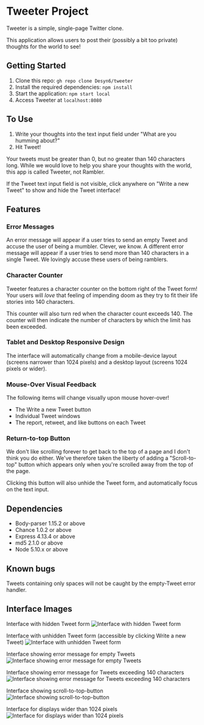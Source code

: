 # Tweeter Project

Tweeter is a simple, single-page Twitter clone.

This application allows users to post their (possibly a bit too private) thoughts for the world to see! 

## Getting Started

1. Clone this repo: `gh repo clone Desyn6/tweeter`
2. Install the required dependencies: `npm install`
3. Start the application: `npm start local`
4. Access Tweeter at `localhost:8080`

## To Use

1. Write your thoughts into the text input field under "What are you humming about?"
2. Hit Tweet!

Your tweets must be greater than 0, but no greater than 140 characters long. While we would love to help you share your thoughts with the world, this app is called Tweeter, not Rambler.

If the Tweet text input field is not visible, click anywhere on "Write a new Tweet" to show and hide the Tweet interface!

## Features

### Error Messages
An error message will appear if a user tries to send an empty Tweet and accuse the user of being a mumbler. Clever, we know. A different error message will appear if a user tries to send more than 140 characters in a single Tweet. We lovingly accuse these users of being ramblers. 

### Character Counter
Tweeter features a character counter on the bottom right of the Tweet form! Your users will _love_ that feeling of impending doom as they try to fit their life stories into 140 characters. 

This counter will also turn red when the character count exceeds 140. The counter will then indicate the number of characters by which the limit has been exceeded. 

### Tablet and Desktop Responsive Design
The interface will automatically change from a mobile-device layout (screens narrower than 1024 pixels) and a desktop layout (screens 1024 pixels or wider).

### Mouse-Over Visual Feedback

The following items will change visually upon mouse hover-over!

* The Write a new Tweet button
* Individual Tweet windows
* The report, retweet, and like buttons on each Tweet

### Return-to-top Button

We don't like scrolling forever to get back to the top of a page and I don't think you do either. We've therefore taken the liberty of adding a "Scroll-to-top" button which appears only when you're scrolled away from the top of the page. 

Clicking this button will also unhide the Tweet form, and automatically focus on the text input. 

## Dependencies

- Body-parser 1.15.2 or above
- Chance 1.0.2 or above
- Express 4.13.4 or above
- md5 2.1.0 or above
- Node 5.10.x or above

## Known bugs 

Tweets containing only spaces will not be caught by the empty-Tweet error handler. 

## Interface Images
Interface with hidden Tweet form
![Interface with hidden Tweet form](./docs/fig-1-hidden-form.png)

Interface with unhidden Tweet form (accessible by clicking Write a new Tweet)
![Interface with unhidden Tweet form](./docs/fig-2-unhidden-form.png)

Interface showing error message for empty Tweets
![Interface showing error message for empty Tweets](./docs/fig-3-empty-tweets.png)

Interface showing error message for Tweets exceeding 140 characters
![Interface showing error message for Tweets exceeding 140 characters](./docs/fig-4-exceeded-limit.png)

Interface showing scroll-to-top-button
![Interface showing scroll-to-top-button](./docs/fig-5-scroll-to-top-button.png)

Interface for displays wider than 1024 pixels
![Interface for displays wider than 1024 pixels](./docs/fig-6-desktop-version.png)